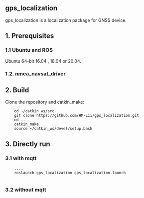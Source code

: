 ## gps_localization
gps_localization is a localization package for GNSS device.

## 1. Prerequisites
### 1.1 **Ubuntu** and **ROS**
Ubuntu 64-bit 16.04 , 18.04 or 20.04.

### 1.2. **nmea_navsat_driver**

## 2. Build
Clone the repository and catkin_make:

```
    cd ~/catkin_ws/src
    git clone https://github.com/HM-Lii/gps_localization.git
    cd ..
    catkin_make
    source ~/catkin_ws/devel/setup.bash
```

## 3. Directly run
### 3.1 with mqtt
```
    ....
    roslaunch gps_localization gps_localization.launch 
    
```

### 3.2 without mqtt